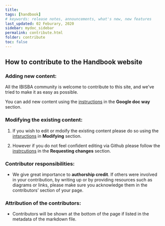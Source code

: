 ```yaml
---
title:
tags: [handbook]
# keywords: release notes, announcements, what's new, new features
last_updated: 02 Feburary, 2020
sidebar: mydoc_sidebar
permalink: contribute.html
folder: contribute
toc: false
---
```


## How to contribute to the Handbook website 

### Adding new content:

  All the IBISBA community is welcome to contribute to this site, and we’ve tried to make it as easy as possible. 
  
  You can add new content using the [instructions](https://ibisba.github.io./handbook/google_doc_way.html) in the **Google doc way** section.    

### Modifying the existing content:
   
 1. If you wish to edit or mdoify the existing content please do so using the [intsructions](https://ibisba.github.io./handbook/modifying_the_handbook.html) in     **Modifying** section.
 
 2. However if you do not feel confident editing via Github please follow the [instrcutions](https://ibisba.github.io./handbook/requesting_changes_handbook.html) in the **Requesting changes** section.
                 
### Contributor responsibilities:
  
  - We give great importance to **authorship credit**. If others were involved in your contribution, by writing up or by providing resources such as diagrams or links, 
  please make sure you acknowledge them in the contributors’ section of your page.
  
### Attribution of the contributors:
  - Contributors will be shown at the bottom of the page if listed in the metadata of the markdown file.
  
